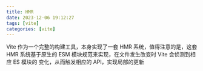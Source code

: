 ```yaml
---
title: HMR
date: 2023-12-06 19:12:27
tags: [vite]
categories: [vite]
---
```

Vite 作为一个完整的构建工具，本身实现了一套 HMR 系统，值得注意的是，这套 HMR 系统基于原生的 ESM 模块规范来实现，在文件发生改变时 Vite 会侦测到相应 ES 模块的 变化，从而触发相应的 API，实现局部的更新